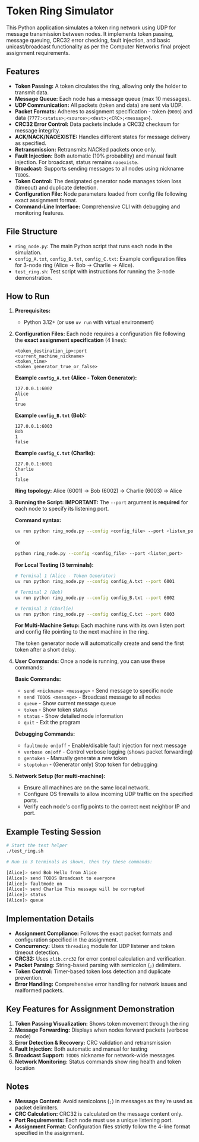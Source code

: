 # Token Ring Simulator

This Python application simulates a token ring network using UDP for message transmission between nodes. It implements token passing, message queuing, CRC32 error checking, fault injection, and basic unicast/broadcast functionality as per the Computer Networks final project assignment requirements.

## Features

-   **Token Passing:** A token circulates the ring, allowing only the holder to transmit data.
-   **Message Queue:** Each node has a message queue (max 10 messages).
-   **UDP Communication:** All packets (token and data) are sent via UDP.
-   **Packet Formats:** Adheres to assignment specification - token (`9000`) and data (`7777:<status>;<source>;<dest>;<CRC>;<message>`).
-   **CRC32 Error Control:** Data packets include a CRC32 checksum for message integrity.
-   **ACK/NACK/NAOEXISTE:** Handles different states for message delivery as specified.
-   **Retransmission:** Retransmits NACKed packets once only.
-   **Fault Injection:** Both automatic (10% probability) and manual fault injection. For broadcast, status remains `naoexiste`.
-   **Broadcast:** Supports sending messages to all nodes using nickname `TODOS`.
-   **Token Control:** The designated generator node manages token loss (timeout) and duplicate detection.
-   **Configuration File:** Node parameters loaded from config file following exact assignment format.
-   **Command-Line Interface:** Comprehensive CLI with debugging and monitoring features.

## File Structure

-   `ring_node.py`: The main Python script that runs each node in the simulation.
-   `config_A.txt`, `config_B.txt`, `config_C.txt`: Example configuration files for 3-node ring (Alice → Bob → Charlie → Alice).
-   `test_ring.sh`: Test script with instructions for running the 3-node demonstration.

## How to Run

1.  **Prerequisites:**
    *   Python 3.12+ (or use `uv run` with virtual environment)

2.  **Configuration Files:**
    Each node requires a configuration file following the **exact assignment specification** (4 lines):

    ```
    <token_destination_ip>:port
    <current_machine_nickname>
    <token_time>
    <token_generator_true_or_false>
    ```

    **Example `config_A.txt` (Alice - Token Generator):**
    ```
    127.0.0.1:6002
    Alice
    1
    true
    ```
    **Example `config_B.txt` (Bob):**
    ```
    127.0.0.1:6003
    Bob
    1
    false
    ```
    **Example `config_C.txt` (Charlie):**
    ```
    127.0.0.1:6001
    Charlie
    1
    false
    ```

    **Ring topology:** Alice (6001) → Bob (6002) → Charlie (6003) → Alice

3.  **Running the Script:**
    **IMPORTANT:** The `--port` argument is **required** for each node to specify its listening port.

    **Command syntax:**
    ```bash
    uv run python ring_node.py --config <config_file> --port <listen_port>
    ```
    or
    ```bash
    python ring_node.py --config <config_file> --port <listen_port>
    ```

    **For Local Testing (3 terminals):**
    ```bash
    # Terminal 1 (Alice - Token Generator)
    uv run python ring_node.py --config config_A.txt --port 6001

    # Terminal 2 (Bob)
    uv run python ring_node.py --config config_B.txt --port 6002

    # Terminal 3 (Charlie)
    uv run python ring_node.py --config config_C.txt --port 6003
    ```

    **For Multi-Machine Setup:**
    Each machine runs with its own listen port and config file pointing to the next machine in the ring.

    The token generator node will automatically create and send the first token after a short delay.

4.  **User Commands:**
    Once a node is running, you can use these commands:

    **Basic Commands:**
    - `send <nickname> <message>` - Send message to specific node
    - `send TODOS <message>` - Broadcast message to all nodes
    - `queue` - Show current message queue
    - `token` - Show token status
    - `status` - Show detailed node information
    - `quit` - Exit the program

    **Debugging Commands:**
    - `faultmode on|off` - Enable/disable fault injection for next message
    - `verbose on|off` - Control verbose logging (shows packet forwarding)
    - `gentoken` - Manually generate a new token
    - `stoptoken` - (Generator only) Stop token for debugging

5.  **Network Setup (for multi-machine):**
    *   Ensure all machines are on the same local network.
    *   Configure OS firewalls to allow incoming UDP traffic on the specified ports.
    *   Verify each node's config points to the correct next neighbor IP and port.

## Example Testing Session

```bash
# Start the test helper
./test_ring.sh

# Run in 3 terminals as shown, then try these commands:

[Alice]> send Bob Hello from Alice
[Alice]> send TODOS Broadcast to everyone  
[Alice]> faultmode on
[Alice]> send Charlie This message will be corrupted
[Alice]> status
[Alice]> queue
```

## Implementation Details

-   **Assignment Compliance:** Follows the exact packet formats and configuration specified in the assignment.
-   **Concurrency:** Uses `threading` module for UDP listener and token timeout detection.
-   **CRC32:** Uses `zlib.crc32` for error control calculation and verification.
-   **Packet Parsing:** String-based parsing with semicolon (`;`) delimiters.
-   **Token Control:** Timer-based token loss detection and duplicate prevention.
-   **Error Handling:** Comprehensive error handling for network issues and malformed packets.

## Key Features for Assignment Demonstration

1.  **Token Passing Visualization:** Shows token movement through the ring
2.  **Message Forwarding:** Displays when nodes forward packets (verbose mode)
3.  **Error Detection & Recovery:** CRC validation and retransmission
4.  **Fault Injection:** Both automatic and manual for testing
5.  **Broadcast Support:** `TODOS` nickname for network-wide messages
6.  **Network Monitoring:** Status commands show ring health and token location

## Notes

-   **Message Content:** Avoid semicolons (`;`) in messages as they're used as packet delimiters.
-   **CRC Calculation:** CRC32 is calculated on the message content only.
-   **Port Requirements:** Each node must use a unique listening port.
-   **Assignment Format:** Configuration files strictly follow the 4-line format specified in the assignment. 